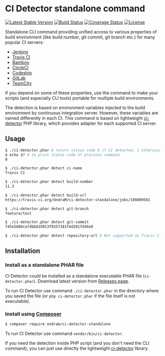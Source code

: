 # CI Detector standalone command

[![Latest Stable Version](https://img.shields.io/packagist/v/ondram/ci-detector-standalone.svg?style=flat-square)](https://packagist.org/packages/ondram/ci-detector-standalone)
[![Build Status](https://img.shields.io/travis/OndraM/ci-detector-standalone.svg?style=flat-square)](https://travis-ci.org/OndraM/ci-detector-standalone)
[![Coverage Status](https://img.shields.io/coveralls/OndraM/ci-detector-standalone/master.svg?style=flat-square)](https://coveralls.io/github/OndraM/ci-detector-standalone?branch=master)
[![License](https://img.shields.io/packagist/l/ondram/ci-detector-standalone.svg?style=flat-square)](https://packagist.org/packages/ondram/ci-detector-standalone)

Standalone CLI command providing unified access to various properties of build environment (like build number, git commit, git branch etc.) 
for many popular CI servers:

 - [Jenkins](https://jenkins.io/)
 - [Travis CI](https://travis-ci.org/)
 - [Bamboo](https://www.atlassian.com/software/bamboo)
 - [CircleCI](https://circleci.com/)
 - [Codeship](https://codeship.com/)
 - [GitLab](https://about.gitlab.com/gitlab-ci/)
 - [TeamCity](https://www.jetbrains.com/teamcity/)
 
If you depend on some of these properties, use the command to make your scripts (and especially CLI tools) portable for 
multiple build environments.

The detection is based on environment variables injected to the build environment by continuous integration 
server. However, these variables are named differently in each CI. This command is based on lightweight 
[ci-detector](https://github.com/OndraM/ci-detector) PHP library, which provides adapter for each supported
CI server.

## Usage

```sh
$ ./ci-detector.phar # return status code 0 if CI detected, 1 otherwise
$ echo $? # to print status code of previous command
0

$ ./ci-detector.phar detect ci-name
Travis CI

$ ./ci-detector.phar detect build-number
11.3

$ ./ci-detector.phar detect build-url
https://travis-ci.org/OndraM/ci-detector-standalone/jobs/189809581

$ ./ci-detector.phar detect git-branch
feature/test

$ ./ci-detector.phar detect git-commit
f45e5809cefdbb819913f9357381f4d291fd49a9

$ ./ci-detector.phar detect repository-url # Not supported on Travis CI, will print empty string


```

## Installation

### Install as a standalone PHAR file
CI Detector could be installed as a standalone executable PHAR file (`ci-detector.phar`).
Download latest version from [Releases page](https://github.com/OndraM/ci-detector-standalone/releases/latest).

To run CI Detector use command  `./ci-detector.phar` in the directory where you saved the file (or `php ci-detector.phar` if the
file itself is not executable).

### Install using [Composer](https://getcomposer.org/)

```sh
$ composer require ondram/ci-detector-standalone
```

To run CI Detector use command `vendor/bin/ci-detector`.

If you need the detection inside PHP script (and you don't need the CLI command), you can just use directly the lightweight
[ci-detector](https://github.com/OndraM/ci-detector) library.
